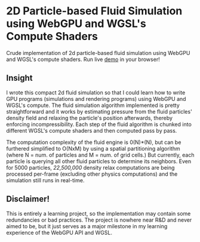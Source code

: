 # 2D Particle-based Fluid Simulation using WebGPU and WGSL's Compute Shaders
Crude implementation of 2d particle-based fluid simulation using WebGPU and WGSL's compute shaders.
Run live [demo](https://therenderman.github.io/WebGPU-2D-Compute-Fluid/) in your browser!

## Insight
I wrote this compact 2d fluid simulation so that I could learn how to write GPU programs (simulations and rendering programs) using WebGPU and WGSL's compute.
The fluid simulation algorithm implemented is pretty straightforward and it works by estimating pressure from the fluid particles' density field and relaxing the particle's position afterwards, thereby enforcing incompressibility.
Each step of the fluid algorithm is chunked into different WGSL's compute shaders and then computed pass by pass. 

The computation complexity of the fluid engine is 0(N)*(N), but can be furthered simplified to O(NxM) by using a spatial partitioning algorithm (where N = num. of particles and M = num. of grid cells.)
But currently, each particle is querying all other fluid particles to determine its neighbors.
Even for 5000 particles, *22,500,000* density relax computations are being processed per-frame (excluding other physics computations) and the simulation still runs in real-time.


## Disclaimer!
This is entirely a learning project, so the implementation may contain some redundancies or bad practices. The project is nowhere near R&D and never aimed to be, but it just serves as a major milestone in my learning experience of the WebGPU API and WGSL.
